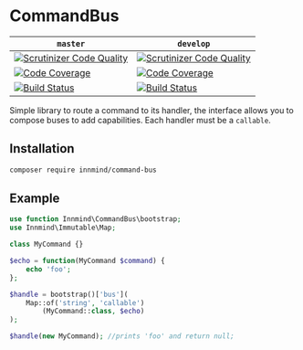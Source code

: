 # CommandBus

| `master` | `develop` |
|----------|-----------|
| [![Scrutinizer Code Quality](https://scrutinizer-ci.com/g/Innmind/CommandBus/badges/quality-score.png?b=master)](https://scrutinizer-ci.com/g/Innmind/CommandBus/?branch=master) | [![Scrutinizer Code Quality](https://scrutinizer-ci.com/g/Innmind/CommandBus/badges/quality-score.png?b=develop)](https://scrutinizer-ci.com/g/Innmind/CommandBus/?branch=develop) |
| [![Code Coverage](https://scrutinizer-ci.com/g/Innmind/CommandBus/badges/coverage.png?b=master)](https://scrutinizer-ci.com/g/Innmind/CommandBus/?branch=master) | [![Code Coverage](https://scrutinizer-ci.com/g/Innmind/CommandBus/badges/coverage.png?b=develop)](https://scrutinizer-ci.com/g/Innmind/CommandBus/?branch=develop) |
| [![Build Status](https://scrutinizer-ci.com/g/Innmind/CommandBus/badges/build.png?b=master)](https://scrutinizer-ci.com/g/Innmind/CommandBus/build-status/master) | [![Build Status](https://scrutinizer-ci.com/g/Innmind/CommandBus/badges/build.png?b=develop)](https://scrutinizer-ci.com/g/Innmind/CommandBus/build-status/develop) |

Simple library to route a command to its handler, the interface allows you to compose buses to add capabilities. Each handler must be a `callable`.

## Installation

```sh
composer require innmind/command-bus
```

## Example

```php
use function Innmind\CommandBus\bootstrap;
use Innmind\Immutable\Map;

class MyCommand {}

$echo = function(MyCommand $command) {
    echo 'foo';
};

$handle = bootstrap()['bus'](
    Map::of('string', 'callable')
        (MyCommand::class, $echo)
);

$handle(new MyCommand); //prints 'foo' and return null;
```
